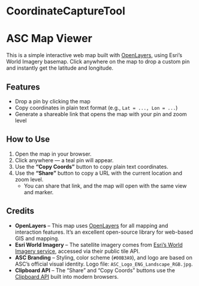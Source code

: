 # CoordinateCaptureTool

# ASC Map Viewer

This is a simple interactive web map built with [OpenLayers](https://openlayers.org/), using Esri’s World Imagery basemap. Click anywhere on the map to drop a custom pin and instantly get the latitude and longitude.

## Features

- Drop a pin by clicking the map
- Copy coordinates in plain text format (e.g., `Lat = ..., Lon = ...`)
- Generate a shareable link that opens the map with your pin and zoom level

## How to Use

1. Open the map in your browser.
2. Click anywhere — a teal pin will appear.
3. Use the **“Copy Coords”** button to copy plain text coordinates.
4. Use the **“Share”** button to copy a URL with the current location and zoom level.
   - You can share that link, and the map will open with the same view and marker.

## Credits

- **OpenLayers** – This map uses [OpenLayers](https://openlayers.org/) for all mapping and interaction features. It’s an excellent open-source library for web-based GIS and mapping.
- **Esri World Imagery** – The satellite imagery comes from [Esri’s World Imagery service](https://www.arcgis.com/home/item.html?id=10df2279f9684e4a9f6a7f08febac2a9), accessed via their public tile API.
- **ASC Branding** – Styling, color scheme (`#00B3A9`), and logo are based on ASC’s official visual identity. Logo file: `ASC_Logo_ENG_Landscape_RGB.jpg`.
- **Clipboard API** – The “Share” and “Copy Coords” buttons use the [Clipboard API](https://developer.mozilla.org/en-US/docs/Web/API/Clipboard_API) built into modern browsers.

